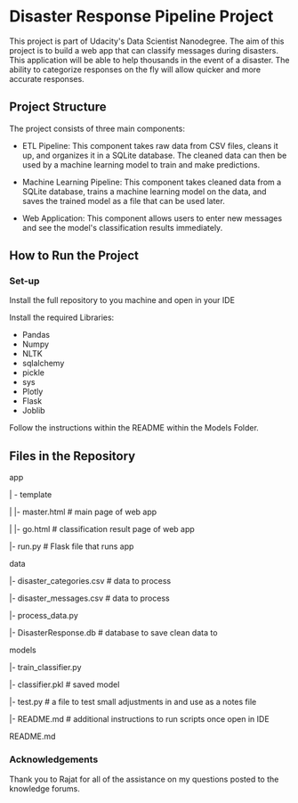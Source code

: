 # Disaster Response Pipeline Project
This project is part of Udacity's Data Scientist Nanodegree. The aim of this project is to build a web app that can classify messages during disasters. This application will be able to help thousands in the event of a disaster. The ability to categorize responses on the fly will allow quicker and more accurate responses.

## Project Structure
The project consists of three main components:

- ETL Pipeline: This component takes raw data from CSV files, cleans it up, and organizes it in a SQLite database. The cleaned data can then be used by a machine learning model to train and make predictions.

- Machine Learning Pipeline: This component takes cleaned data from a SQLite database, trains a machine learning model on the data, and saves the trained model as a file that can be used later.

- Web Application: This component allows users to enter new messages and see the model's classification results immediately.


## How to Run the Project
### Set-up
Install the full repository to you machine and open in your IDE

Install the required Libraries:
- Pandas
- Numpy
- NLTK
- sqlalchemy
- pickle
- sys
- Plotly
- Flask
- Joblib

Follow the instructions within the README within the Models Folder.

## Files in the Repository
app

| - template

| |- master.html # main page of web app

| |- go.html # classification result page of web app

|- run.py # Flask file that runs app

data

|- disaster_categories.csv # data to process

|- disaster_messages.csv # data to process

|- process_data.py

|- DisasterResponse.db # database to save clean data to

models

|- train_classifier.py

|- classifier.pkl # saved model

|- test.py # a file to test small adjustments in and use as a notes file

|- README.md # additional instructions to run scripts once open in IDE

README.md

### Acknowledgements
Thank you to Rajat for all of the assistance on my questions posted to the knowledge forums.
